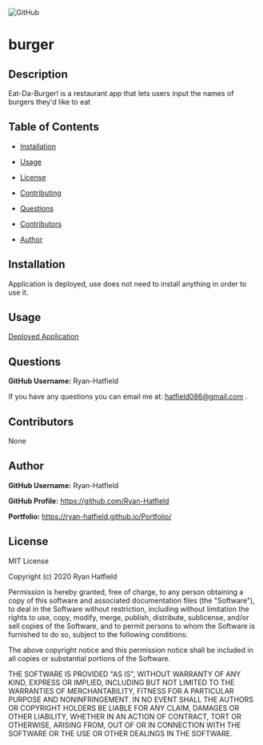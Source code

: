 ![GitHub](https://img.shields.io/github/license/Ryan-Hatfield/burger)
# burger

## Description
Eat-Da-Burger! is a restaurant app that lets users input the names of burgers they'd like to eat
## Table of Contents

* [Installation](#Installation)

* [Usage](#Usage)

* [License](#License)

* [Contributing](#Contributing)

* [Questions](#Questions)

* [Contributors](#Contributors)

* [Author](#Author)

## Installation

Application is deployed, use does not need to install anything in order to use it.

## Usage

[Deployed Application](https://arcane-meadow-53006.herokuapp.com/)

## Questions
**GitHub Username:** Ryan-Hatfield

If you have any questions you can email me at: hatfield086@gmail.com .

## Contributors
None

## Author
**GitHub Username:** Ryan-Hatfield

**GitHub Profile:** https://github.com/Ryan-Hatfield

**Portfolio:** https://ryan-hatfield.github.io/Portfolio/
## License
MIT License

Copyright (c) 2020 Ryan Hatfield

Permission is hereby granted, free of charge, to any person obtaining a copy
of this software and associated documentation files (the "Software"), to deal
in the Software without restriction, including without limitation the rights
to use, copy, modify, merge, publish, distribute, sublicense, and/or sell
copies of the Software, and to permit persons to whom the Software is
furnished to do so, subject to the following conditions:

The above copyright notice and this permission notice shall be included in all
copies or substantial portions of the Software.

THE SOFTWARE IS PROVIDED "AS IS", WITHOUT WARRANTY OF ANY KIND, EXPRESS OR
IMPLIED, INCLUDING BUT NOT LIMITED TO THE WARRANTIES OF MERCHANTABILITY,
FITNESS FOR A PARTICULAR PURPOSE AND NONINFRINGEMENT. IN NO EVENT SHALL THE
AUTHORS OR COPYRIGHT HOLDERS BE LIABLE FOR ANY CLAIM, DAMAGES OR OTHER
LIABILITY, WHETHER IN AN ACTION OF CONTRACT, TORT OR OTHERWISE, ARISING FROM,
OUT OF OR IN CONNECTION WITH THE SOFTWARE OR THE USE OR OTHER DEALINGS IN THE
SOFTWARE.
